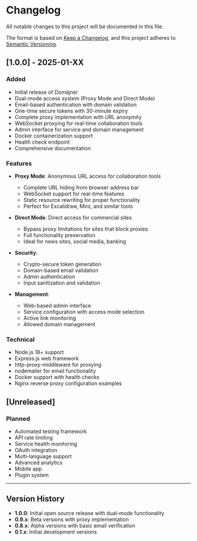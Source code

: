 # Changelog

All notable changes to this project will be documented in this file.

The format is based on [Keep a Changelog](https://keepachangelog.com/en/1.0.0/),
and this project adheres to [Semantic Versioning](https://semver.org/spec/v2.0.0.html).

## [1.0.0] - 2025-01-XX

### Added
- Initial release of Domäjner
- Dual-mode access system (Proxy Mode and Direct Mode)
- Email-based authentication with domain validation
- One-time secure tokens with 30-minute expiry
- Complete proxy implementation with URL anonymity
- WebSocket proxying for real-time collaboration tools
- Admin interface for service and domain management
- Docker containerization support
- Health check endpoint
- Comprehensive documentation

### Features
- **Proxy Mode**: Anonymous URL access for collaboration tools
  - Complete URL hiding from browser address bar
  - WebSocket support for real-time features
  - Static resource rewriting for proper functionality
  - Perfect for Excalidraw, Miro, and similar tools

- **Direct Mode**: Direct access for commercial sites
  - Bypass proxy limitations for sites that block proxies
  - Full functionality preservation
  - Ideal for news sites, social media, banking

- **Security**: 
  - Crypto-secure token generation
  - Domain-based email validation
  - Admin authentication
  - Input sanitization and validation

- **Management**:
  - Web-based admin interface
  - Service configuration with access mode selection
  - Active link monitoring
  - Allowed domain management

### Technical
- Node.js 18+ support
- Express.js web framework
- http-proxy-middleware for proxying
- nodemailer for email functionality
- Docker support with health checks
- Nginx reverse proxy configuration examples

## [Unreleased]

### Planned
- Automated testing framework
- API rate limiting
- Service health monitoring
- OAuth integration
- Multi-language support
- Advanced analytics
- Mobile app
- Plugin system

---

## Version History

- **1.0.0**: Initial open source release with dual-mode functionality
- **0.9.x**: Beta versions with proxy implementation
- **0.8.x**: Alpha versions with basic email verification
- **0.1.x**: Initial development versions